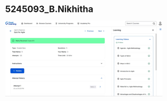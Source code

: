 # 5245093\_B.Nikhitha


<img src="https://github.com/nikhithabheemreddy/5245093_B.Nikhitha/blob/main/SDLC/Great%20Learning_course.jpg" alt="image">




